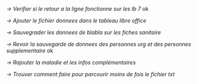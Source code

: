 *-> Verifier si le retour a la ligne fonctionne sur les lb 7* ok

*-> Ajouter le fichier donnees dans le tableau libre office*

*-> Sauvegrader les donnees de blabla sur les fiches sanitaire*

*-> Revoir la sauvegarde de donnees des personnes urg et des personnes supplementaire* ok

*-> Rajouter la maladie et les infos complémentaires*

*-> Trouver comment faire pour parcourir moins de fois le fichier txt*
